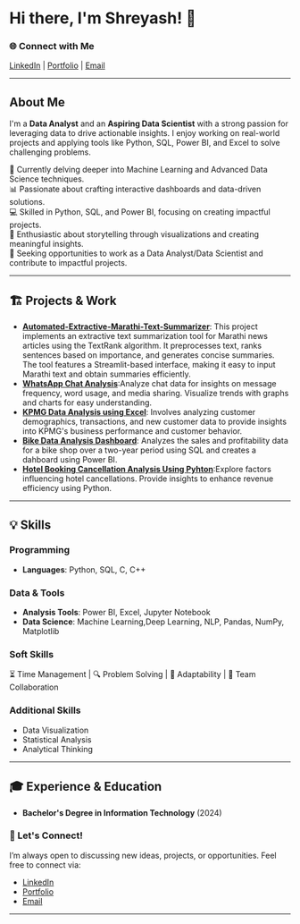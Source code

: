 # Hi there, I'm Shreyash! 👋  

### 🌐 Connect with Me  
[LinkedIn](https://www.linkedin.com/in/shreyashsupe/) | [Portfolio]() | [Email](mailto:shreyashsupe11@gmail.com)  

---

## About Me  
I'm a **Data Analyst** and an **Aspiring Data Scientist** with a strong passion for leveraging data to drive actionable insights. I enjoy working on real-world projects and applying tools like Python, SQL, Power BI, and Excel to solve challenging problems.  

🌱 Currently delving deeper into Machine Learning and Advanced Data Science techniques.  
📊 Passionate about crafting interactive dashboards and data-driven solutions.  
💻 Skilled in Python, SQL, and Power BI, focusing on creating impactful projects.  
🎨 Enthusiastic about storytelling through visualizations and creating meaningful insights.  
🎯 Seeking opportunities to work as a Data Analyst/Data Scientist and contribute to impactful projects.  

---

## 🏗️ Projects & Work  

- **[Automated-Extractive-Marathi-Text-Summarizer](https://github.com/shreyashsupe/Automated-Extractive-Marathi-Text-Summarizer)**: This project implements an extractive text summarization tool for Marathi news articles using the TextRank algorithm. It preprocesses text, ranks sentences based on importance, and generates concise summaries. The tool features a Streamlit-based interface, making it easy to input Marathi text and obtain summaries efficiently.
-  **[WhatsApp Chat Analysis](https://github.com/shreyashsupe/WhatsApp-Chat-Analyzer)**:Analyze chat data for insights on message frequency, word usage, and media sharing. Visualize trends with graphs and charts for easy understanding.
- **[KPMG Data Analysis using Excel](https://github.com/yourrepo)**: Involves analyzing customer demographics, transactions, and new customer data to provide insights into KPMG's business performance and customer behavior.
-  **[Bike Data Analysis Dashboard](https://github.com/shreyashsupe/Bike-Data-Analysis-Dashboard)**: Analyzes the sales and profitability data for a bike shop over a two-year period using SQL and creates a dahboard using Power BI.
-  **[Hotel Booking Cancellation Analysis Using Pyhton](https://github.com/shreyashsupe/Hotel_booking_cancellation_EDA)**:Explore factors influencing hotel cancellations. Provide insights to enhance revenue efficiency using Python.

---

## 💡 Skills  

### Programming  
- **Languages**: Python, SQL, C, C++  

### Data & Tools  
- **Analysis Tools**: Power BI, Excel, Jupyter Notebook  
- **Data Science**: Machine Learning,Deep Learning, NLP, Pandas, NumPy, Matplotlib  

### Soft Skills  
⏳ Time Management | 🔍 Problem Solving | 🔄 Adaptability | 🤝 Team Collaboration  

### Additional Skills  
- Data Visualization  
- Statistical Analysis  
- Analytical Thinking  

---

## 🎓 Experience & Education  

- **Bachelor's Degree in Information Technology** (2024)   


### 🌟 Let's Connect!  
I’m always open to discussing new ideas, projects, or opportunities. Feel free to connect via:  
- [LinkedIn](https://www.linkedin.com/in/shreyashsupe)  
- [Portfolio](https://yourportfolio.com)  
- [Email](mailto:shreyashsupe11@gmail.com)  

---


